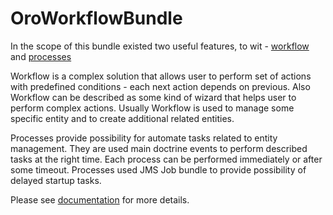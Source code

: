 OroWorkflowBundle
=================

In the scope of this bundle existed two useful features,
to wit - [workflow](./Resources/doc/reference/workflow/index.md) and [processes](./Resources/doc/reference/processes/index.md)

Workflow is a complex solution that allows user to perform set of actions with predefined conditions -
each next action depends on previous. Also Workflow can be described as some kind of wizard that helps user
to perform complex actions. Usually Workflow is used to manage some specific entity and to create additional
related entities.

Processes provide possibility for automate tasks related to entity management. They are used main doctrine events
to perform described tasks at the right time. Each process can be performed immediately or after some timeout.
Processes used JMS Job bundle to provide possibility of delayed startup tasks.

Please see [documentation](./Resources/doc/index.md) for more details.
